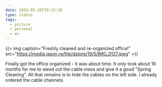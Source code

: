 ```yaml
---
date: 2019-05-26T19:23:26
type: status
tags:
  - picture
  - personal
  - en
---
```


{{< img caption="Freshly cleaned and re-organized office!" src="https://media.jason.re/file/dstore/19/5/IMG_0127.jpeg" >}}

Finally got the office organized - it was about time. It only took about 18 months for me to weed out the cable mess and give it a good "Spring Cleaning". All that remains is to hide the cables on the left side. I already ordered the cable channels.
